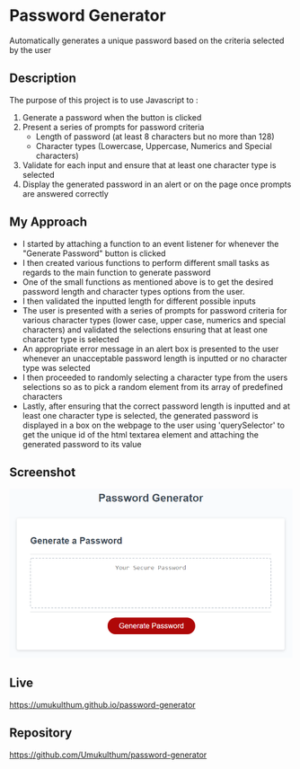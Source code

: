# Password Generator
Automatically generates a unique password based on the criteria selected by the user


## Description
The purpose of this project is to use Javascript to : 
1. Generate a password when the button is clicked
2. Present a series of prompts for password criteria
    - Length of password (at least 8 characters but no more than 128)
    - Character types (Lowercase, Uppercase, Numerics and Special characters)
3. Validate for each input and ensure that at least one character type is selected
4. Display the generated password in an alert or on the page once prompts are answered correctly


## My Approach
* I started by attaching a function to an event listener for whenever the "Generate Password" button is clicked
* I then created various functions to perform different small tasks as regards to the main function to generate password
* One of the small functions as mentioned above is to get the desired password length and character types options from the user. 
* I then validated the inputted length for different possible inputs 
* The user is presented with a series of prompts for password criteria for various character types (lower case, upper case, numerics and special characters) and validated the selections ensuring that at least one character type is selected
* An appropriate error message in an alert box is presented to the user whenever an unacceptable password length is inputted or no character type was selected
* I then proceeded to randomly selecting a character type from the users selections so as to pick a random element from its array of predefined characters
* Lastly, after ensuring that the correct password length is inputted and at least one character type is selected, the generated password is displayed in a box on the webpage to the user using 'querySelector' to get the unique id of the html textarea element and attaching the generated password to its value


## Screenshot
![image][page-1]


## Live
https://umukulthum.github.io/password-generator


## Repository
https://github.com/Umukulthum/password-generator


[page-1]: assets/images/05-javascript-challenge-demo.png

